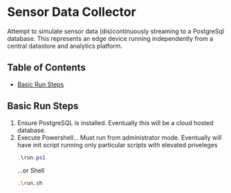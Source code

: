 # Sensor Data Collector

Attempt to simulate sensor data (dis)continuously streaming to a PostgreSql database. This represents an edge device running independently from a central datastore and analytics platform.

## Table of Contents
- [Basic Run Steps](#basicrunsteps)

## Basic Run Steps
1. Ensure PostgreSQL is installed. Eventually this will be a cloud hosted database.
2. Execute Powershell... Must run from administrator mode. Eventually will have init script running only particular scripts with elevated priveleges 
   ```powershell
   .\run.ps1
   ```
   ...or Shell
   ```sh
   .\run.sh
   ```
